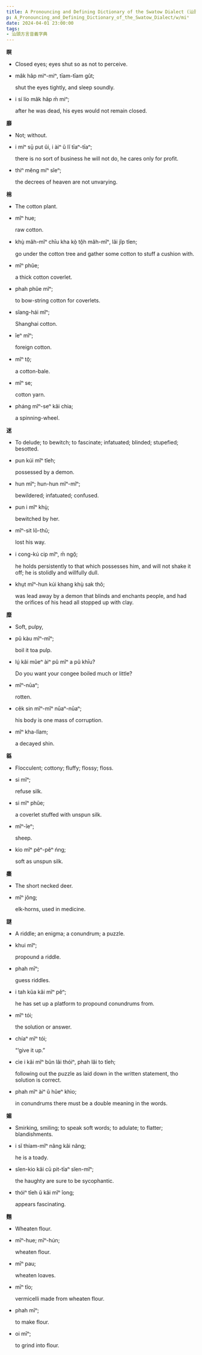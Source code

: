 ```yaml
---
title: A Pronouncing and Defining Dictionary of the Swatow Dialect (汕頭方言音義字典) / miⁿ
p: A_Pronouncing_and_Defining_Dictionary_of_the_Swatow_Dialect/w/miⁿ
date: 2024-04-01 23:00:00
tags: 
- 汕頭方言音義字典
---
```



**瞑**
- Closed eyes; eyes shut so as not to perceive.

- mâk hâp miⁿ-miⁿ, tīam-tīam gût;

  shut the eyes tightly, and sleep soundly.

- i sí lío mâk hâp m̄ miⁿ;

  after he was dead, his eyes would not remain closed.

**靡**
- Not; without.

- i míⁿ sṳ̄ put ûi, i àiⁿ ŭ lĭ tīaⁿ-tīaⁿ;

  there is no sort of business he will not do, he cares only for profit.

- thiⁿ mĕng míⁿ sîeⁿ;

  the decrees of heaven are not unvarying.

**棉**
- The cotton plant.

- mîⁿ hue;

  raw cotton.

- khṳ̀ mâh-mîⁿ chīu kha kò̤ tô̤h mâh-mîⁿ, lâi jîp tĭen;

  go under the cotton tree and gather some cotton to stuff a cushion with.

- mîⁿ phŭe;

  a thick cotton coverlet.

- phah phŭe mîⁿ;

  to bow-string cotton for coverlets.

- sĭang-hái mîⁿ;

  Shanghai cotton.

- îeⁿ mîⁿ;

  foreign cotton.

- mîⁿ tō̤;

  a cotton-bale.

- mîⁿ se;

  cotton yarn.

- pháng mîⁿ-seⁿ kâi chia;

  a spinning-wheel.

**迷**
- To delude; to bewitch; to fascinate; infatuated; blinded; stupefied; besotted.

- pun kúi mîⁿ tîeh;

  possessed by a demon.

- hun mîⁿ; hun-hun mîⁿ-mîⁿ;

  bewildered; infatuated; confused.

- pun i mîⁿ khṳ̀;

  bewitched by her.

- mîⁿ-sit lō-thû;

  lost his way.

- i cong-kú cip mîⁿ, m̄ ngŏ̤;

  he holds persistently to that which possesses him, and will not shake it off; he is stolidly and willfully dull.

- khṳt mîⁿ-hun kúi khang khṳ̀ sak thô;

  was lead away by a demon that blinds and enchants people, and had the orifices of his head all stopped up with clay.

**糜**
- Soft, pulpy,

- pû kàu mîⁿ-mîⁿ;

  boil it toa pulp.

- lṳ́ kâi mûeⁿ àiⁿ pû mîⁿ a pû khīu?

  Do you want your congee boiled much or little?

- mîⁿ-nūaⁿ;

  rotten.

- cêk sin mîⁿ-mîⁿ nūaⁿ-nūaⁿ;

  his body is one mass of corruption.

- mîⁿ kha-lîam;

  a decayed shin.

**緜**
- Flocculent; cottony; fluffy; flossy; floss.

- si mîⁿ;

  refuse silk.

- si mîⁿ phŭe;

  a coverlet stuffed with unspun silk.

- mîⁿ-îeⁿ;

  sheep.

- kio mîⁿ pêⁿ-pêⁿ ńng;

  soft as unspun silk.

**麋**
- The short necked deer.

- mîⁿ jông;

  elk-horns, used in medicine.

**謎**
- A riddle; an enigma; a conundrum; a puzzle.

- khui mĭⁿ;

  propound a riddle.

- phah mīⁿ;

  guess riddles.

- i tah kŭa kâi mĭⁿ pêⁿ;

  he has set up a platform to propound conundrums from.

- mĭⁿ tói;

  the solution or answer.

- chíaⁿ mĭⁿ tói;

  “‘give it up.”

- cìe i kâi mĭⁿ bûn lâi thóiⁿ, phah lâi to tîeh;

  following out the puzzle as laid down in the written statement, tho solution is correct.

- phah mĭⁿ àiⁿ ŭ hûeⁿ khìo;

  in conundrums there must be a double meaning in the words.

**媚**
- Smirking, smiling; to speak soft words; to adulate; to flatter; blandishments.

- i sĭ thíam-mĭⁿ nâng kâi nâng;

  he is a toady.

- sĭen-kio kâi cū pit-tīaⁿ sĭen-mĭⁿ;

  the haughty are sure to be sycophantic.

- thóiⁿ tîeh ŭ kâi mĭⁿ îong;

  appears fascinating.

**麵**
- Wheaten flour.

- mīⁿ-hue; mīⁿ-hún;

  wheaten flour.

- mīⁿ pau;

  wheaten loaves.

- mīⁿ tîo;

  vermicelli made from wheaten flour.

- phah mīⁿ;

  to make flour.

- oi mīⁿ;

  to grind into flour.
